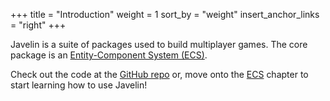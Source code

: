 +++
title = "Introduction"
weight = 1
sort_by = "weight"
insert_anchor_links = "right"
+++

<canvas id="game" style="cursor: pointer;"></canvas>

Javelin is a suite of packages used to build multiplayer games. The core package is an [Entity-Component System (ECS)](/ecs).

Check out the code at the [GitHub repo](https://github.com/3mcd/javelin) or, move onto the [ECS](/ecs) chapter to start learning how to use Javelin!

<style>
  canvas {
    background: #fff;
    width: 800px;
    height: 300px;
  }
</style>
<script type="text/javascript">
function relMouseCoords(canvas, event) {
  let totalOffsetX = 0;
  let totalOffsetY = 0;
  let canvasX = 0;
  let canvasY = 0;

  do {
    totalOffsetX += canvas.offsetLeft - canvas.scrollLeft;
    totalOffsetY += canvas.offsetTop - canvas.scrollTop;
  } while ((canvas = canvas.offsetParent));

  canvasX = event.pageX - totalOffsetX;
  canvasY = event.pageY - totalOffsetY;

  return { x: canvasX, y: canvasY };
}

const canvas = document.getElementById("game");
const context = canvas.getContext("2d");

context.imageSmoothingEnabled = false;
canvas.width = 800;
canvas.height = 300;

const Transform = Javelin.createComponentType({
  type: 1,
  schema: {
    x: Javelin.number,
    y: Javelin.number,
  },
  initialize: (t, x = 0, y = 0) => {
    t.x = x;
    t.y = y;
  },
});
const Velocity = Javelin.createComponentType({
  type: 2,
  schema: {
    x: Javelin.number,
    y: Javelin.number,
  },
  initialize: (v, x = 0, y = 0) => {
    v.x = x;
    v.y = y;
  },
});
const Junk = Javelin.createComponentType({
  type: 3,
  schema: {
    influenced: Javelin.boolean,
  },
});
const Wormhole = Javelin.createComponentType({
  type: 4,
  schema: {
    r: Javelin.number,
  },
  initialize: (w, r = 0.5) => {
    w.r = r;
  },
});

const wormholes = Javelin.query(Transform, Wormhole, Velocity);
const junk = Javelin.query(Transform, Velocity, Junk);

const attract = (world) => {
  for (let [we, [wt, w, wv]] of wormholes(world)) {
    wv.x *= 0.95;
    wv.y *= 0.95;

    for (let [je, [jt, jv, j]] of junk(world)) {
      if (we === je) {
        continue;
      }

      const dx = wt.x - jt.x;
      const dy = wt.y - jt.y;
      const len = Math.sqrt(dx * dx + dy * dy);

      if (len <= w.r) {
        j.influenced = true;

        if (len < w.r / 10) {
          w.r += world.tryGetComponent(je, Wormhole)?.r || 0.1;
          world.destroy(je);
        } else {
          const nx = dx / len;
          const ny = dy / len;

          jv.x += nx / 200;
          jv.y += ny / 200;
        }
      }
    }
  }
};

const colorInfluenced = "#388282";
const colorUninfluenced = "#aaa";

const render = (world) => {
  context.clearRect(0, 0, 800, 300);

  for (const [e, [{ x, y }, , { influenced }]] of junk(world)) {
    context.fillStyle = influenced ? colorInfluenced : colorUninfluenced;
    context.fillRect(Math.floor(x), Math.floor(y), 1, 1);
  }

  for (const [e, [{ x, y }, { r }]] of wormholes(world)) {    
    let maxPos;
    let maxLen = Infinity;

    for (const [e2, [pos2]] of wormholes(world)) {
      if (e === e2) {
        continue;
      }

      const {x: x2, y: y2} = pos2;
      const dx = x - x2;
      const dy = y - y2;
      const len = Math.sqrt(dx * dx + dy * dy);

      if (len < maxLen) {
        maxLen = len;
        maxPos = pos2;
      }
    }

    if (maxPos) {
      context.strokeStyle = "#99c7c7";
      context.lineWidth = 0.5;
      context.beginPath();
      context.moveTo(x, y);
      context.lineTo(maxPos.x, maxPos.y);
      context.closePath();
      context.stroke();
    }
  }

  for (const [e, [{ x, y }, { r }]] of wormholes(world)) {    
    context.fillStyle = colorInfluenced;
    context.beginPath();
    context.arc(Math.floor(x), Math.floor(y), r / 10, 0, 2 * Math.PI);
    context.fill();
  }
};

const physics = (world) => {
  for (const [, [t, { x, y }]] of junk(world)) {
    t.x += x;
    t.y += y;
  }
};

const world = Javelin.createWorld({
  systems: [physics, attract, render],
});
const junkCount = 10000;

for (let i = 0; i < junkCount; i++) {
  const x = Math.random() * (canvas.width * 1.5) - 0.25 * canvas.width
  const y = Math.random() * (canvas.height * 1.5) - 0.25 * canvas.height
  world.spawn(
    world.component(Transform, x, y),
    world.component(Velocity),
    world.component(Junk)
  );
}

let initialized = false;

canvas.addEventListener("mouseup", onMouseUp);

function spawnWormhole(x, y, r) {
  world.spawn(
    world.component(Transform, x, y),
    world.component(Wormhole, r),
    world.component(Velocity),
    world.component(Junk)
  );
}

function onMouseUp(event) {
  const { x, y } = relMouseCoords(canvas, event);
  const r = 30;

  spawnWormhole(x, y, r);
  clearInterval(interval);

  if (!initialized) {
    loop();
    initialized = true;
  }
}

function loop() {
  world.tick();
  requestAnimationFrame(loop);
}

let i = 0

const interval = setInterval(() => {
  if (++i >= 10) {
    clearInterval(interval)
  }
  spawnWormhole(
    Math.random() * canvas.width,
    Math.random() * canvas.height,
    Math.random() * 60
  );
  if (!initialized) {
    initialized = true;
    loop();
  }
}, 3500);

world.tick();
</script>
